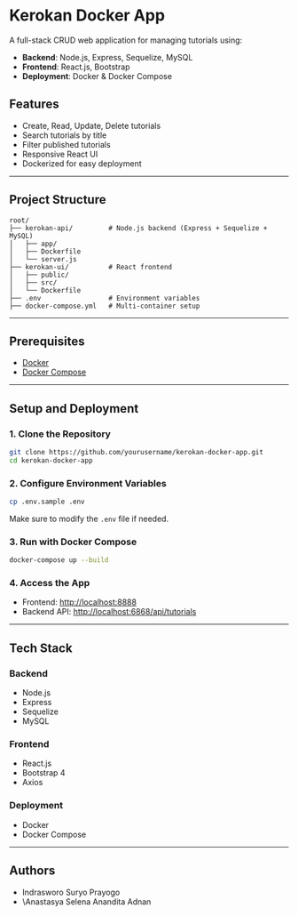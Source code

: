 # Kerokan Docker App

A full-stack CRUD web application for managing tutorials using:

* **Backend**: Node.js, Express, Sequelize, MySQL
* **Frontend**: React.js, Bootstrap
* **Deployment**: Docker & Docker Compose

## Features

* Create, Read, Update, Delete tutorials
* Search tutorials by title
* Filter published tutorials
* Responsive React UI
* Dockerized for easy deployment

---

## Project Structure

```
root/
├── kerokan-api/         # Node.js backend (Express + Sequelize + MySQL)
│   ├── app/
│   ├── Dockerfile
│   └── server.js
├── kerokan-ui/          # React frontend
│   ├── public/
│   ├── src/
│   └── Dockerfile
├── .env                 # Environment variables
├── docker-compose.yml   # Multi-container setup
```

---

## Prerequisites

* [Docker](https://www.docker.com/)
* [Docker Compose](https://docs.docker.com/compose/)

---

## Setup and Deployment

### 1. Clone the Repository

```bash
git clone https://github.com/yourusername/kerokan-docker-app.git
cd kerokan-docker-app
```

### 2. Configure Environment Variables

```bash
cp .env.sample .env
```

Make sure to modify the `.env` file if needed.

### 3. Run with Docker Compose

```bash
docker-compose up --build
```

### 4. Access the App

* Frontend: [http://localhost:8888](http://localhost:8888)
* Backend API: [http://localhost:6868/api/tutorials](http://localhost:6868/api/tutorials)

---

## Tech Stack

### Backend

* Node.js
* Express
* Sequelize
* MySQL

### Frontend

* React.js
* Bootstrap 4
* Axios

### Deployment

* Docker
* Docker Compose

---

## Authors

* Indrasworo Suryo Prayogo
* \Anastasya Selena Anandita Adnan
